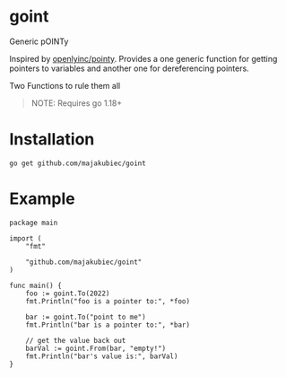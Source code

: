 # goint

Generic pOINTy

Inspired by [openlyinc/pointy](https://github.com/openlyinc/pointy).
Provides a one generic function for getting pointers to variables
and another one for dereferencing pointers.

Two Functions to rule them all

> NOTE: Requires go 1.18+

# Installation
```
go get github.com/majakubiec/goint
```

# Example
```golang
package main

import (
	"fmt"

	"github.com/majakubiec/goint"
)

func main() {
	foo := goint.To(2022)
	fmt.Println("foo is a pointer to:", *foo)

	bar := goint.To("point to me")
	fmt.Println("bar is a pointer to:", *bar)

	// get the value back out
	barVal := goint.From(bar, "empty!")
	fmt.Println("bar's value is:", barVal)
}
```